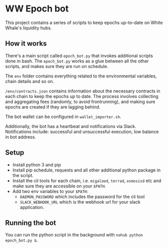 # WW Epoch bot

This project contains a series of scripts to keep epochs up-to-date on White Whale's liquidity hubs.

## How it works

There's a main script called `epoch_bot.py` that invokes additional scripts done in bash. The `epoch_bot.py` 
works as a glue between all the other scripts, and makes sure they are run on schedule.

The `env` folder contains everything related to the environmental variables, chain details and so on.

`/env/contracts.json` contains information about the necessary contracts in each chain to keep the epochs up to date. 
The process involves collecting and aggregating fees (randomly, to avoid frontrunning), and making sure epochs
are created if they are lagging behind.

The bot wallet can be configured in `wallet_importer.sh`.

Additionally, the bot has a heartbeat and notifications via Slack. Notifications include: successful and unsuccessful execution, low balance in bot address.

## Setup

- Install python 3 and pip
- Install pip schedule, requests and all other additional python package in the script.
- Install the cli tools for each chain, i.e. `migalood`, `terrad`, `osmosisd` etc and make sure they are accessible on your `$PATH`.
- Add two env variables to your `$PATH`:
    - `DAEMON_PASSWORD` which includes the password for the cli tool
    - `SLACK_WEBHOOK_URL` which is the webhook url for your slack application.

## Running the bot

You can run the python script in the background with `nohub python epoch_bot.py &`. 
 